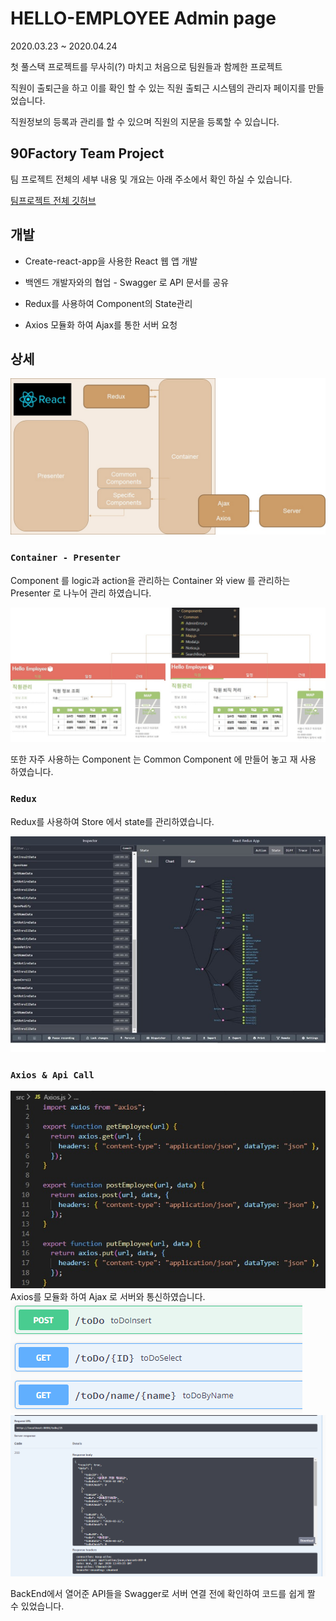 # HELLO-EMPLOYEE Admin page

2020.03.23 ~ 2020.04.24

첫 풀스택 프로젝트를 무사히(?) 마치고 처음으로 팀원들과 함께한 프로젝트

직원이 출퇴근을 하고 이를 확인 할 수 있는 직원 출퇴근 시스템의 관리자 페이지를 만들었습니다.

직원정보의 등록과 관리를 할 수 있으며 직원의 지문을 등록할 수 있습니다.

## 90Factory Team Project

팀 프로젝트 전체의 세부 내용 및 개요는 아래 주소에서 확인 하실 수 있습니다.

[팀프로젝트 전체 깃허브](https://github.com/90factory/3rd_employee)

## 개발

- Create-react-app을 사용한 React 웹 앱 개발

- 백엔드 개발자와의 협업 - Swagger 로 API 문서를 공유

- Redux를 사용하여 Component의 State관리

- Axios 모듈화 하여 Ajax를 통한 서버 요청

## 상세

<img src="./ReadMe/React.jpg">

### `Container - Presenter`

Component 를 logic과 action을 관리하는 Container 와 view 를 관리하는 Presenter 로 나누어 관리 하였습니다.

<img src="./ReadMe/Common.jpg">

또한 자주 사용하는 Component 는 Common Component 에 만들어 놓고 재 사용 하였습니다.

### `Redux`

Redux를 사용하여 Store 에서 state를 관리하였습니다.

<img src="./ReadMe/Redux.jpg">

### `Axios & Api Call`

<img src="./ReadMe/Axios.jpg">
Axios를 모듈화 하여 Ajax 로 서버와 통신하였습니다.

<img src="./ReadMe/Apis.png">
<img src="./ReadMe/Swagger.png">

BackEnd에서 열어준 API들을 Swagger로 서버 연결 전에 확인하여 코드를 쉽게 짤 수 있었습니다.
